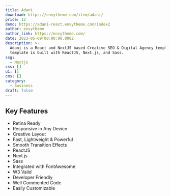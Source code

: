 ```yaml
---
title: Adani
download: https://envytheme.com/item/adani/
price: 12
demo: https://adani-react.envytheme.com/index2
author: envytheme
author_link: https://envytheme.com/
date: 2023-05-09T00:00:00.000Z
description: >-
  Adani is a React and NextJS based Creative SEO & Digital Agency template. The
  template is built with ReactJS, Next.js, and Sass.
ssg:
  - Nextjs
css: []
ui: []
cms: []
category:
  - Business
draft: false
---
```

## Key Features

- Retina Ready
- Responsive in Any Device
- Creative Layout
- Fast, Lightweight & Powerful
- Smooth Transition Effects
- ReactJS
- Next.js
- Sass
- Integrated with FontAwesome
- W3 Valid
- Developer Friendly
- Well Commented Code
- Easily Customizable
